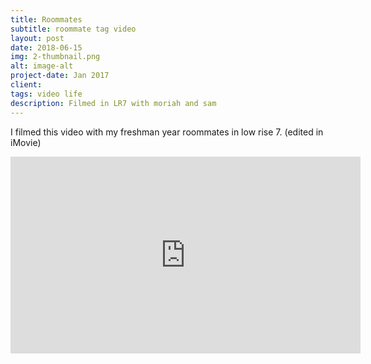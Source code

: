 ```yaml
---
title: Roommates
subtitle: roommate tag video
layout: post
date: 2018-06-15
img: 2-thumbnail.png
alt: image-alt
project-date: Jan 2017
client: 
tags: video life
description: Filmed in LR7 with moriah and sam
---
```

I filmed this video with my freshman year roommates in low rise 7. (edited in iMovie)
<html>
<iframe width="560" height="315" src="https://www.youtube.com/embed/vBlAcRp-lS4?rel=0" frameborder="0" allow="autoplay; encrypted-media" allowfullscreen></iframe>
</html>